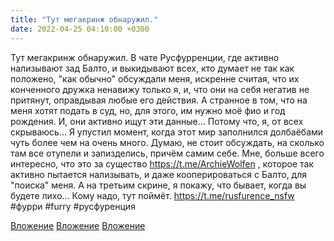 ```yaml
---
title: "Тут мегакринж обнаружил."
date: 2022-04-25 04:10:00 +0300
---
```


Тут мегакринж обнаружил.
В чате Русфурренции, где активно нализывают зад Балто, и выкидывают всех, кто думает не так как положено, "как обычно" обсуждали меня, искренне считая, что их конченного дружка ненавижу только я, и, что они на себя негатив не притянут, оправдывая любые его действия. А странное в том, что на меня хотят подать в суд, но, для этого, им нужно моё фио и год рождения. И, они активно ищут эти данные... Потому что, я, от всех скрываюсь... Я упустил момент, когда этот мир заполнился долбаёбами чуть более чем на очень много. Думаю, не стоит обсуждать, на сколько там все отупели и запизделись, причём самим себе. Мне, больше всего интересно, что это за существо https://t.me/ArchieWolfen , которое так активно пытается нализывать, и даже кооперироваться с Балто, для "поиска" меня.
А на третьим скрине, я покажу, что бывает, когда вы будете лихо... Кому надо, тут поймёт.
https://t.me/rusfurence_nsfw
#фурри #furry #русфуренция


[Вложение](/assets/vk_photos/3/oEHbCXSM_g0.jpg)
[Вложение](/assets/vk_photos/3/UOF_3dSLP0I.jpg)
[Вложение](/assets/vk_photos/4/ncGGms94wiU.jpg)

